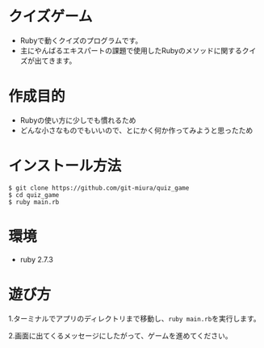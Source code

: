 # クイズゲーム
- Rubyで動くクイズのプログラムです。
- 主にやんばるエキスパートの課題で使用したRubyのメソッドに関するクイズが出てきます。

# 作成目的
- Rubyの使い方に少しでも慣れるため
- どんな小さなものでもいいので、とにかく何か作ってみようと思ったため

# インストール方法
```
$ git clone https://github.com/git-miura/quiz_game
$ cd quiz_game
$ ruby main.rb
```

# 環境
- ruby 2.7.3

# 遊び方
1.ターミナルでアプリのディレクトリまで移動し、`ruby main.rb`を実行します。

2.画面に出てくるメッセージにしたがって、ゲームを進めてください。

